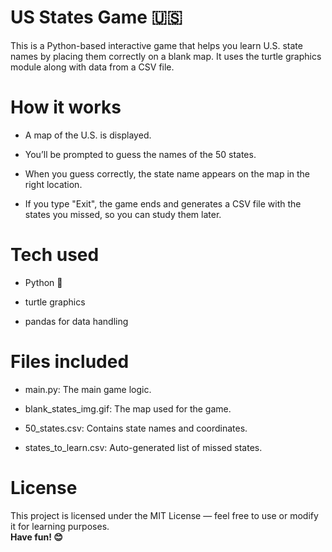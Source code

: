 # US States Game 🇺🇸
This is a Python-based interactive game that helps you learn U.S. state names by placing them correctly on a blank map. It uses the turtle graphics module along with data from a CSV file. 

# How it works
- A map of the U.S. is displayed.

- You’ll be prompted to guess the names of the 50 states.

- When you guess correctly, the state name appears on the map in the right location.

- If you type "Exit", the game ends and generates a CSV file with the states you missed, so you can study them later.

# Tech used
- Python 🐍

- turtle graphics

- pandas for data handling

# Files included
- main.py: The main game logic.

- blank_states_img.gif: The map used for the game.

- 50_states.csv: Contains state names and coordinates.

- states_to_learn.csv: Auto-generated list of missed states.

# License
This project is licensed under the MIT License — feel free to use or modify it for learning purposes.
<br>**Have fun! 😊**
